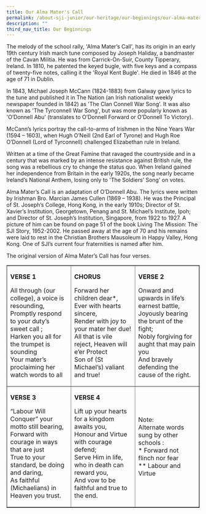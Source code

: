```yaml
---
title: Our Alma Mater's Call
permalink: /about-sji-junior/our-heritage/our-beginnings/our-alma-maters-call/
description: ""
third_nav_title: Our Beginnings
---
```

<p>The melody of the school rally, 'Alma Mater’s Call', has its origin in an early 19th century Irish march tune composed by Joseph Haliday, a bandmaster of the Cavan Militia. He was from Carrick-On-Suir, County Tipperary, Ireland. In 1810, he patented the keyed bugle, with five keys and a compass of twenty-five notes, calling it the 'Royal Kent Bugle'. He died in 1846 at the age of 71 in Dublin.</p>
<p>In 1843, Michael Joseph McCann (1824-1883) from Galway gave lyrics to the tune and published it in The Nation (an Irish nationalist weekly newspaper founded in 1842) as 'The Clan Connell War Song'. It was also known as 'The Tyrconnell War Song', but was more popularly known as 'O’Donnell Abu' (translates to O’Donnell Forward or O’Donnell To Victory).</p>
<p>McCann’s lyrics portray the call-to-arms of Irishmen in the Nine Years War (1594 – 1603), when Hugh O’Neill (2nd Earl of Tyrone) and Hugh Roe O’Donnell (Lord of Tyrconnell) challenged Elizabethan rule in Ireland.</p>
<p>Written at a time of the Great Famine that ravaged the countryside and in a century that was marked by an intense resistance against British rule, the song was a rebellious cry to change the status quo. When Ireland gained her independence from Britain in the early 1920s, the song nearly became Ireland’s National Anthem, losing only to 'The Soldiers’ Song' on votes.</p>
<p>Alma Mater’s Call is an adaptation of O’Donnell Abu. The lyrics were written by Irishman Bro. Marcian James Cullen (1869 – 1938). He was the Principal of St. Joseph’s College, Hong Kong, in the early 1910s; Director of St. Xavier’s Institution, Georgetown, Penang and St. Michael’s Institute, Ipoh; and Director of St. Joseph’s Institution, Singapore, from 1922 to 1927. A picture of him can be found on page 51 of the book Living The Mission: The SJI Story, 1952-2002. He passed away at the age of 70 and his remains were laid to rest in the Christian Brothers Mausoleum in Happy Valley, Hong Kong. One of SJI’s current four fraternities is named after him.</p>
<p>The original version of Alma Mater’s Call has four verses.</p>
<table border="1" style="border-collapse: collapse; width: 100%;">
<tbody>
<tr>
<td style="width: 33.3333%;">
<p><strong>VERSE 1</strong></p>
<p>All through (our college), a voice is resounding,<br>Promptly respond to your duty’s sweet call ;<br>Harken you all for the trumpet is sounding<br>Your mater’s proclaiming her watch words to all</p>
</td>
<td style="width: 33.3333%;">
<p><strong>CHORUS</strong></p>
<p>Forward her children dear*,<br>Ever with hearts sincere,<br>Render with joy to your mater her due!<br>All that is vile reject, Heaven will e’er Protect<br>Son of (St Michael’s) valiant and true!</p>
</td>
<td style="width: 33.3333%;">
<p><strong>VERSE 2</strong></p>
<p>Onward and upwards in life’s earnest battle,<br>Joyously bearing the brunt of the fight;<br>Nobly forgiving for aught that may pain you<br>And bravely defending the cause of the right.</p>
</td>
</tr>
<tr>
<td style="width: 33.3333%;">
<p><strong>VERSE 3</strong></p>
<p>“Labour Will Conquer” your motto still bearing,<br>Forward with courage in ways that are just<br>True to your standard, be doing and daring,<br>As faithful (Michaelians) in Heaven you trust.</p>
</td>
<td style="width: 33.3333%;">
<p><strong>VERSE 4</strong></p>
<p>Lift up your hearts for a kingdom awaits you,<br>Honour and Virtue with courage defend;<br>Serve Him in life, who in death can reward you,<br>And vow to be faithful and true to the end.</p>
</td>
<td style="width: 33.3333%;">
<p>Note:<br>Alternate words sung by other schools :<br>* Forward not flinch nor fear<br>** Labour and Virtue</p>
</td>
</tr>
</tbody>
</table>